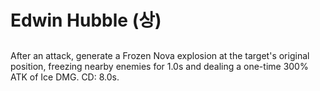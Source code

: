# Edwin Hubble (상)

##

After an attack, generate a Frozen Nova explosion at the target's original position, freezing nearby enemies for 1.0s and dealing a one-time 300% ATK of Ice DMG. CD: 8.0s.
